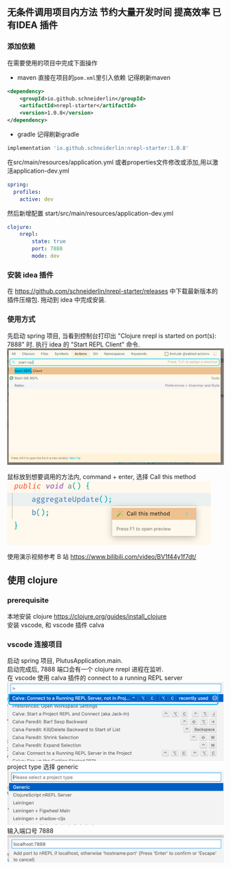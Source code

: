 ## 无条件调用项目内方法 节约大量开发时间 提高效率 已有IDEA 插件
### 添加依赖
在需要使用的项目中完成下面操作

- maven
直接在项目的`pom.xml`里引入依赖 记得刷新maven
```xml
<dependency>
    <groupId>io.github.schneiderlin</groupId>
    <artifactId>nrepl-starter</artifactId>
    <version>1.0.8</version>
</dependency>
```
- gradle 记得刷新gradle
```groovy
implementation 'io.github.schneiderlin:nrepl-starter:1.0.8'
```
在src/main/resources/application.yml 或者properties文件修改或添加,用以激活application-dev.yml
```yaml
spring: 
  profiles: 
    active: dev
```
然后新增配置 start/src/main/resources/application-dev.yml
```yaml
clojure:
    nrepl:
        state: true
        port: 7888
        mode: dev
```
### 安装 idea 插件
在 https://github.com/schneiderlin/nrepl-starter/releases 中下载最新版本的插件压缩包.
拖动到 idea 中完成安装.

### 使用方式
先启动 spring 项目, 当看到控制台打印出
"Clojure nrepl is started on port(s): 7888" 时.
执行 idea 的 "Start REPL Client" 命令.
![img.png](img.png)

鼠标放到想要调用的方法内, command + enter, 选择 Call this method
![img_1.png](img_1.png)

使用演示视频参考 B 站 https://www.bilibili.com/video/BV1f44y1f7dt/

## 使用 clojure
### prerequisite
本地安装 clojure
https://clojure.org/guides/install_clojure  
安装 vscode, 和 vscode 插件 calva

### vscode 连接项目
启动 spring 项目, PlutusApplication.main.  
启动完成后, 7888 端口会有一个 clojure nrepl 进程在监听.  
在 vscode 使用 calva 插件的 connect to a running REPL server  
![img.png](doc/img.png)  
project type 选择 generic  
![img_1.png](doc/img_1.png)  
输入端口号 7888   
![img_2.png](doc/img_2.png)
